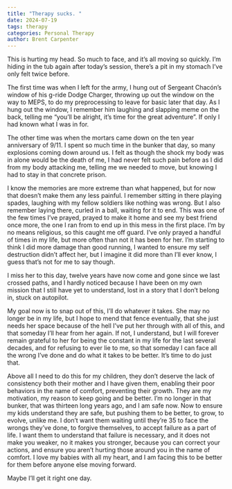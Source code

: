 ```yaml
---
title: "Therapy sucks. "
date: 2024-07-19
tags: therapy
categories: Personal Therapy
author: Brent Carpenter
---
```

This is hurting my head. So much to face, and it’s all moving so quickly. I’m hiding in the tub again after today’s session, there’s a pit in my stomach I’ve only felt twice before.

The first time was when I left for the army, I hung out of Sergeant Chacón’s window of his g-ride Dodge Charger, throwing up out the window on the way to MEPS, to do my preprocessing to leave for basic later that day. As I hung out the window, I remember him laughing and slapping meme on the back, telling me “you’ll be alright, it’s time for the great adventure”. If only I had known what I was in for.

The other time was when the mortars came down on the ten year anniversary of 9/11. I spent so much time in the bunker that day, so many explosions coming down around us. I felt as though the shock my body was in alone would be the death of me, I had never felt such pain before as I did from my body attacking me, telling me we needed to move, but knowing I had to stay in that concrete prison.

I know the memories are more extreme than what happened, but for now that doesn’t make them any less painful. I remember sitting in there playing spades, laughing with my fellow soldiers like nothing was wrong. But I also remember laying there, curled in a ball, waiting for it to end. This was one of the few times I’ve prayed, prayed to make it home and see my best friend once more, the one I ran from to end up in this mess in the first place. I’m by no means religious, so this caught me off guard. I’ve only prayed a handful of times in my life, but more often than not it has been for her. I’m starting to think I did more damage than good running, I wanted to ensure my self destruction didn’t affect her, but I imagine it did more than I’ll ever know, I guess that’s not for me to say though.

I miss her to this day, twelve years have now come and gone since we last crossed paths, and I hardly noticed because I have been on my own mission that I still have yet to understand, lost in a story that I don’t belong in, stuck on autopilot.

My goal now is to snap out of this, I’ll do whatever it takes. She may no longer be in my life, but I hope to mend that fence eventually, that she just needs her space because of the hell I’ve put her through with all of this, and that someday I’ll hear from her again. If not, I understand, but I will forever remain grateful to her for being the constant in my life for the last several decades, and for refusing to ever lie to me, so that someday I can face all the wrong I’ve done and do what it takes to be better. It’s time to do just that.

Above all I need to do this for my children, they don’t deserve the lack of consistency both their mother and I have given them, enabling their poor behaviors in the name of comfort, preventing their growth. They are my motivation, my reason to keep going and be better. I’m no longer in that bunker, that was thirteen long years ago, and I am safe now. Now to ensure my kids understand they are safe, but pushing them to be better, to grow, to evolve, unlike me. I don’t want them waiting until they’re 35 to face the wrongs they’ve done, to forgive themselves, to accept failure as a part of life. I want them to understand that failure is necessary, and it does not make you weaker, no it makes you stronger, because you can correct your actions, and ensure you aren’t hurting those around you in the name of comfort. I love my babies with all my heart, and I am facing this to be better for them before anyone else moving forward.

Maybe I’ll get it right one day.